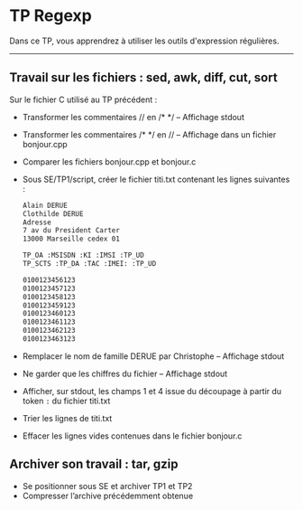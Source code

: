 # TP Regexp

Dans ce TP, vous apprendrez à utiliser les outils d'expression régulières.

---

## Travail sur les fichiers : sed, awk, diff, cut, sort

Sur le fichier C utilisé au TP précédent : 

- Transformer les commentaires // en /* */ – Affichage stdout
- Transformer les commentaires /* */ en // – Affichage dans un fichier bonjour.cpp
- Comparer les fichiers bonjour.cpp et bonjour.c 
- Sous SE/TP1/script, créer le fichier titi.txt contenant les lignes suivantes :

    ```bash linenums="1"
    Alain DERUE
    Clothilde DERUE
    Adresse
    7 av du President Carter
    13000 Marseille cedex 01
    
    TP_OA :MSISDN :KI :IMSI :TP_UD
    TP_SCTS :TP_DA :TAC :IMEI: :TP_UD
  
    0100123456123
    0100123457123
    0100123458123
    0100123459123
    0100123460123
    0100123461123
    0100123462123
    0100123463123
    ```
         
- Remplacer le nom de famille DERUE par Christophe – Affichage stdout
- Ne garder que les chiffres du fichier – Affichage stdout
- Afficher, sur stdout, les champs 1 et 4 issue du découpage à partir du token ``:`` du fichier titi.txt
- Trier les lignes de titi.txt
- Effacer les lignes vides contenues dans le fichier bonjour.c


## Archiver son travail : tar, gzip

- Se positionner sous SE et archiver TP1 et TP2
- Compresser l’archive précédemment obtenue